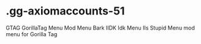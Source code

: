 # .gg-axiomaccounts-51
GTAG GorillaTag Menu Mod Menu Bark IIDK Idk Menu IIs Stupid Menu mod menu for Gorilla Tag
